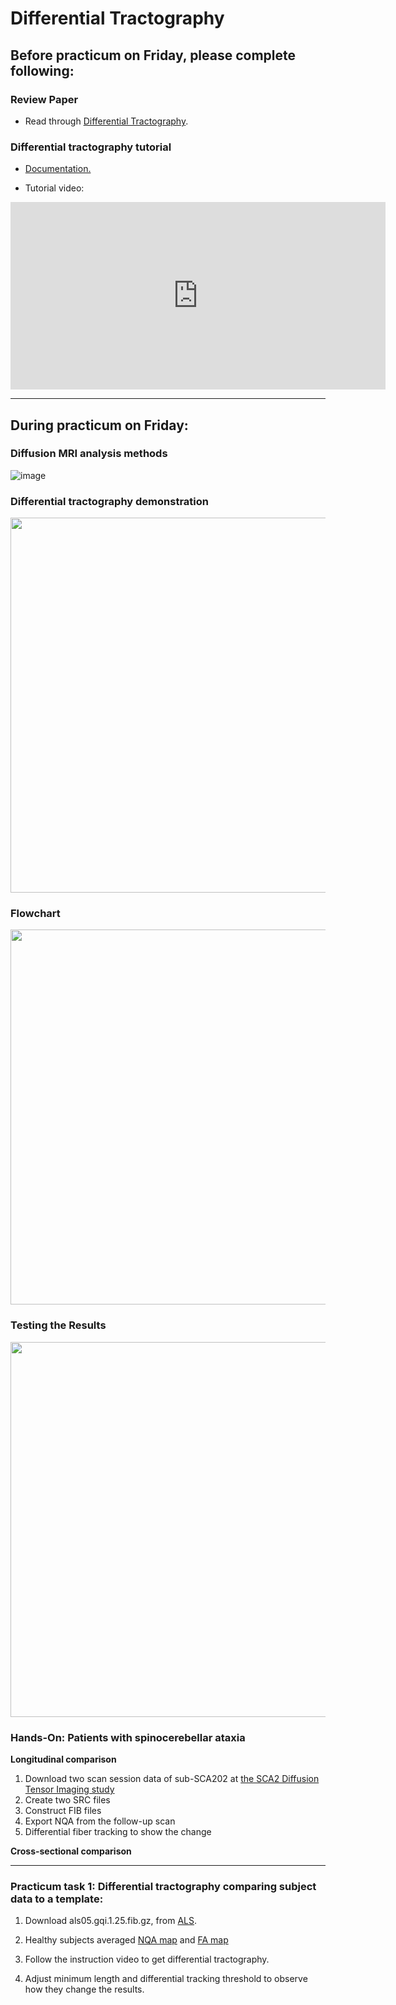 # Differential Tractography

## Before practicum on Friday, please complete following:

### Review Paper

- Read through [Differential Tractography](https://github.com/frankyeh/Practicum/blob/gh-pages/Materials/paper/dT.pdf).

### Differential tractography tutorial

- [Documentation.](https://dsi-studio.labsolver.org/doc/gui_t3_dt.html)

- Tutorial video:
<iframe width="600" height="300" src="https://www.youtube.com/embed/EWOGQ3QTrnw" title="YouTube video player" frameborder="0" allow="accelerometer; autoplay; clipboard-write; encrypted-media; gyroscope; picture-in-picture" allowfullscreen></iframe>


---


## During practicum on Friday:

### Diffusion MRI analysis methods

![image](https://user-images.githubusercontent.com/275569/170546285-d395bf1c-2eaf-4840-81b7-bd81c4aa53bb.png)


### Differential tractography demonstration

<img src="https://user-images.githubusercontent.com/275569/170547111-2def629f-c5b2-4127-93b8-303dfbcf2ae3.png" width=600>

### Flowchart

<img src="https://user-images.githubusercontent.com/275569/170546907-eb6763b7-d36c-4b00-9d20-49571dcd874b.png" width=600>


### Testing the Results

<img src="https://user-images.githubusercontent.com/275569/170547010-76a8ab42-0463-42eb-acab-4424b150beac.png" width=600>

### Hands-On: Patients with spinocerebellar ataxia

**Longitudinal comparison**

1. Download two scan session data of sub-SCA202 at [the SCA2 Diffusion Tensor Imaging study](https://openneuro.org/datasets/ds001378/versions/00003)
2. Create two SRC files
3. Construct FIB files
4. Export NQA from the follow-up scan
5. Differential fiber tracking to show the change

**Cross-sectional comparison**


---

### Practicum task 1: Differential tractography comparing subject data to a template: 

1. Download als05.gqi.1.25.fib.gz, from [ALS](https://drive.google.com/drive/folders/1q7YdmjaR-8w-pBUYe0nENnm3fiGnP1Md?usp=sharing).

2. Healthy subjects averaged [NQA map](https://zenodo.org/record/6324701/files/Grid258_nqa.nii.gz?download=1) and [FA map](https://zenodo.org/record/6324701/files/Grid258_dti_fa.nii.gz?download=1)

3. Follow the instruction video to get differential tractography. 

4. Adjust minimum length and differential tracking threshold to observe how they change the results.

